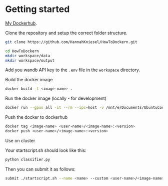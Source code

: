 # Getting started
[My Dockerhub](https://hub.docker.com/r/hannahkniesel/docker_gpu/tags).

Clone the repository and setup the correct folder structure.
```bash
git clone https://github.com/HannahKniesel/HowToDockern.git

cd HowToDockern
mkdir workspace/data
mkdir workspace/output
```

Add you wandb API key to the `.env` file in the `workspace` directory.


Build the docker image 
```bash
docker build -t <image-name> .
```

Run the docker image (locally - for development)
```bash
docker run --gpus all -it --rm --ipc=host -v /mnt/e/Documents/UbuntuCode/1_DockerTest/HowToDockern/workspace/:/workspace/ --name <container-name> <image-name>
```

Push the docker to dockerhub
```bash
docker tag <image-name> <user-name>/<image-name>:<version>
docker push <user-name>/<image-name>:<version>

```

Use on cluster

Your startscript.sh should look like this: 
```bash
python classifier.py
```

Then you can submit it as follows:
```bash
submit ./startscript.sh --name <name> --custom <user-name>/<image-name>:<version>
```

